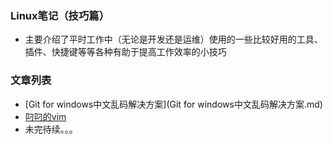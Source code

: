 ### Linux笔记（技巧篇）
- 主要介绍了平时工作中（无论是开发还是运维）使用的一些比较好用的工具、插件、快捷键等等各种有助于提高工作效率的小技巧 

### 文章列表
- [Git for windows中文乱码解决方案](Git for windows中文乱码解决方案.md)
- [叼叼的vim](叼叼的vim.md)
- 未完待续。。。

